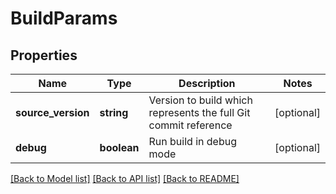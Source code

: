 # BuildParams

## Properties
Name | Type | Description | Notes
------------ | ------------- | ------------- | -------------
**source_version** | **string** | Version to build which represents the full Git commit reference | [optional] 
**debug** | **boolean** | Run build in debug mode | [optional] 

[[Back to Model list]](../README.md#documentation-for-models) [[Back to API list]](../README.md#documentation-for-api-endpoints) [[Back to README]](../README.md)

